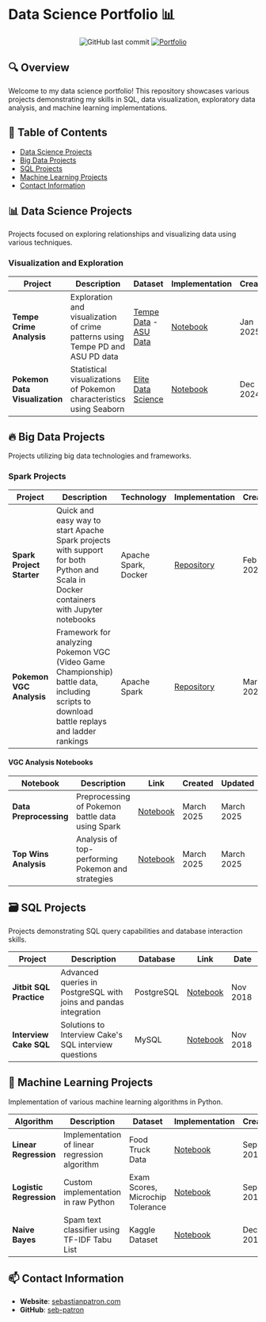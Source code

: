 # Data Science Portfolio 📊

<div align="center">
  
  ![GitHub last commit](https://img.shields.io/github/last-commit/seb-patron/data-science-portfolio)
  [![Portfolio](https://img.shields.io/badge/Portfolio-sebastianpatron.com-blue)](http://sebastianpatron.com)
  
</div>

## 🔍 Overview

Welcome to my data science portfolio! This repository showcases various projects demonstrating my skills in SQL, data visualization, exploratory data analysis, and machine learning implementations.

## 📑 Table of Contents

- [Data Science Projects](#data-science-projects)
- [Big Data Projects](#big-data-projects)
- [SQL Projects](#sql-projects)
- [Machine Learning Projects](#machine-learning-projects)
- [Contact Information](#contact-information)

## 📊 Data Science Projects

Projects focused on exploring relationships and visualizing data using various techniques.

### Visualization and Exploration

| Project | Description | Dataset | Implementation | Created | Updated |
|---------|-------------|---------|----------------|---------|---------|
| **Tempe Crime Analysis** | Exploration and visualization of crime patterns using Tempe PD and ASU PD data | [Tempe Data](https://data-tempegov.opendata.arcgis.com/datasets/02533928ed1649d2ac773c8ebf50f37d_1?geometry=-111.959%2C33.414%2C-111.899%2C33.426) - [ASU Data](https://moto.data.socrata.com/dataset/Arizona-State-University-Police-Department/6fzp-yqnh) | [Notebook](https://github.com/seb-patron/tempe-crime-analysis/blob/master/notebooks/0001-tempe-crime-exploration-and-visualization.ipynb) | Jan 2025 | Jan 2025 |
| **Pokemon Data Visualization** | Statistical visualizations of Pokemon characteristics using Seaborn | [Elite Data Science](https://elitedatascience.com/wp-content/uploads/2017/04/Pokemon.csv) | [Notebook](https://github.com/seb-patron/Seaborn-Visualizations/blob/master/notebooks/0001-visualizing-pokemon-data-seaborn.ipynb) | Dec 2024 | Dec 2024 |

## 🔥 Big Data Projects

Projects utilizing big data technologies and frameworks.

### Spark Projects

| Project | Description | Technology | Implementation | Created | Updated |
|---------|-------------|------------|----------------|---------|---------|
| **Spark Project Starter** | Quick and easy way to start Apache Spark projects with support for both Python and Scala in Docker containers with Jupyter notebooks | Apache Spark, Docker | [Repository](https://github.com/seb-patron/spark-project-starter) | Feb 2025 | March 2025 |
| **Pokemon VGC Analysis** | Framework for analyzing Pokemon VGC (Video Game Championship) battle data, including scripts to download battle replays and ladder rankings | Apache Spark | [Repository](https://github.com/seb-patron/VGC-Analysis) | March 2025 | March 2025 |


#### VGC Analysis Notebooks

| Notebook                 | Description                                           | Link                                                                                                            | Created    | Updated    |
|--------------------------|-------------------------------------------------------|----------------------------------------------------------------------------------------------------------------|------------|------------|
| **Data Preprocessing**   | Preprocessing of Pokemon battle data using Spark      | [Notebook](https://github.com/seb-patron/VGC-Analysis/blob/main/notebooks/data_preprocessing.ipynb)             | March 2025   | March 2025   |
| **Top Wins Analysis**    | Analysis of top-performing Pokemon and strategies     | [Notebook](https://github.com/seb-patron/VGC-Analysis/blob/main/notebooks/top_wins_analysis.ipynb)              | March 2025   | March 2025   |

## 🗃️ SQL Projects

Projects demonstrating SQL query capabilities and database interaction skills.

| Project | Description | Database | Link | Date |
|---------|-------------|----------|------|------|
| **Jitbit SQL Practice** | Advanced queries in PostgreSQL with joins and pandas integration | PostgreSQL | [Notebook](https://github.com/seb-patron/jitbit-sql-practice/blob/master/notebooks/0001-jitbit-sql-questions.ipynb) | Nov 2018 |
| **Interview Cake SQL** | Solutions to Interview Cake's SQL interview questions | MySQL | [Notebook](https://github.com/seb-patron/interview_cake_sql/blob/master/notebooks/0001-interview-cake-mysql.ipynb) | Nov 2018 |

## 🤖 Machine Learning Projects

Implementation of various machine learning algorithms in Python.

| Algorithm | Description | Dataset | Implementation | Created | Updated |
|-----------|-------------|---------|----------------|---------|---------|
| **Linear Regression** | Implementation of linear regression algorithm | Food Truck Data | [Notebook](https://github.com/seb-patron/machine-learning-stanford/blob/master/hw1/exercise1.ipynb) | Sep 2017 | Sep 2017 |
| **Logistic Regression** | Custom implementation in raw Python | Exam Scores, Microchip Tolerance | [Notebook](https://github.com/seb-patron/machine-learning-stanford/blob/master/hw2/logistic-regresion.ipynb) | Sep 2017 | Nov 2018 |
| **Naive Bayes** | Spam text classifier using TF-IDF Tabu List | Kaggle Dataset | [Notebook](https://github.com/seb-patron/machine-learning-python/blob/master/notebooks/naive_bayes/0001-Model-BUILD-Naive-Bayes-Spam-Classification.ipynb) | Dec 2018 | Dec 2018 |

## 📫 Contact Information

- **Website**: [sebastianpatron.com](http://sebastianpatron.com)
- **GitHub**: [seb-patron](https://github.com/seb-patron)
